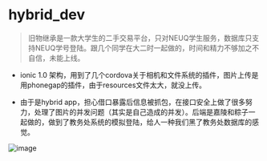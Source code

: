 # hybrid_dev


>旧物继承是一款大学生的二手交易平台，只对NEUQ学生服务，数据库只支持NEUQ学号登陆。跟几个同学在大二时一起做的，时间和精力不够加之不自信，未能上线。



- ionic 1.0 架构，用到了几个cordova关于相机和文件系统的插件，图片上传是用phonegap的插件，由于resources文件太大，就没上传。



- 由于是hybrid app，担心借口暴露后信息被抓包，在接口安全上做了很多努力，处理了图片的并发问题（其实是自己造成的并发）。后端是嘉陵和粽子一起做的，做到了教务处系统的模拟登陆，给人一种我们黑了教务处数据库的感觉。


![image](https://raw.githubusercontent.com/Picknight/hybrid_dev/master/resources/show.png)

